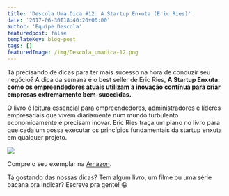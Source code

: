 ```yaml
---
title: 'Descola Uma Dica #12: A Startup Enxuta (Eric Ries)'
date: '2017-06-30T18:40:20+00:00'
author: 'Equipe Descola'
featuredpost: false
templateKey: blog-post
tags: []
featuredImage: /img/Descola_umadica-12.png
---
```

Tá precisando de dicas para ter mais sucesso na hora de conduzir seu negócio? A dica da semana é o best seller de Eric Ries, **A Startup Enxuta: como os empreendedores atuais utilizam a inovação contínua para criar empresas extremamente bem-sucedidas.**

O livro é leitura essencial para empreendedores, administradores e líderes empresariais que vivem diariamente num mundo turbulento economicamente e precisam inovar. Eric Ries traça um plano no livro para que cada um possa executar os princípios fundamentais da startup enxuta em qualquer projeto.

![](https://descola.org/drops/wp-content/uploads/2017/06/startup-enxuta.jpg)

Compre o seu exemplar na [Amazon](https://www.amazon.com.br/Startup-Enxuta-Eric-Ries/dp/8581780040?tag=goog0ef-20&smid=A1ZZFT5FULY4LN&ascsubtag=8581780040).

Tá gostando das nossas dicas? Tem algum livro, um filme ou uma série bacana pra indicar? Escreve pra gente! 😀